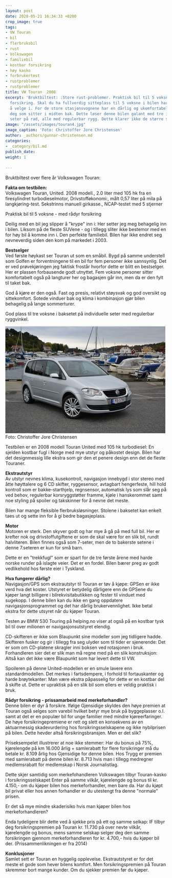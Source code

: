 ```yaml
---
layout: post
date: 2020-05-21 16:34:33 +0200
crop_image: true
tags:
- VW Touran
- bil
- flerbruksbil
- rust
- Volkswagen
- familiebil
- kostbar forsikring
- høy kasko
- forbrukertest
- rustproblemer
- rustproblemer
title: VW Touran  2008
excerpt: 'Bruktbiltest: :Store rust-problemer. Praktisk bil til 5 voksne - med rådyr
  forsikring. Skal du ha fullverdig sitteplass til 5 voksne i bilen har du ikke mye
  å velge i. For de store stasjonsvognene har en dårlig og ukomfortabel løsning for
  deg som sitter i midten bak. Dette løser denne bilen galant med tre individuelle
  seter på rad, alle med regulerbar rygg. Dette klarer ikke de større stasjonsvognene.'
image: "/assets/images/touran4.jpg"
image_caption: 'Foto: Christoffer Jore Christensen'
author: _authors/gunnar-christensen.md
categories:
- _category/bil.md
publish_date: 
weight: 1

---
```

Bruktbiltest over flere år Volkswagen Touran:

**Fakta om testbilen:**  
Volkswagen Touran, United. 2008 modell., 2.0 liter med 105 hk fra en firesylindret turbodieselmotor, Drivstofføkonomi:, målt 0,57 liter på mila på langkjøring-test. Sekstrinns manuell girkasse., NCAP-testet med 5 stjerner

Praktisk bil til 5 voksne - med rådyr forsikring

Deilig med en bil jeg slipper å "krype" inn i: Her setter jeg meg behagelig inn i bilen. Liksom på de fleste SUVene - og i tillegg sliter ikke bestemor med en for høy bil å komme inn i. Den perfekte familiebil. Bilen har ikke endret seg nevneverdig siden den kom på markedet i 2003.

**Bestselger**  
Ved første høykast ser Touran ut som en småbil. Bygd på samme understell som Golfen er forventningene til en bil for fem personer ikke sannsynlig. Det er ved prøvekjøringen jeg faktisk frostår hvorfor dette er blitt en bestselger. Her er plassen forbausende godt utnyttet. Fem voksne personer sitter komfortabelt også på langturer her og bagasjen går inn, men da er den fylt til taket bak.

God å kjøre er den også. Fast og presis, relativt støysvak og god oversikt og sittekomfort. Sotede vinduer bak og klima i kombinasjon gjør bilen behagelig på lange sommerturer.

God plass til tre voksne i baksetet på individuelle seter med regulerbar ryggvinkel.

![](/assets/images/touran13.jpg)  
Foto: Christoffer Jore Christensen

Testbilen er en 2008 modell Touran United med 105 hk turbodiesel: En sjelden kostbar fugl i Norge med mye utstyr og påkostet design. Bilen har det designmessig lille ekstra som gir den et penere design enn det de fleste Touraner.

**Ekstrautstyr**  
Av utstyr nevnes klima, kusekontroll, navigasjon innebygd i stor stereo med åtte høyttalere og 6 CD skifter, ryggesensor, avtagbart hengerfeste, hill hold kontroll som er bakke-starthjelp, regnsensor, automatisk lys som slår seg på ved behov, regulerbar korsryggstøtter framme, kjøle i hanskerommet samt noe styling på spoiler og takskinner for å nevne det meste.

Bilen har mange fleksible flerbruksløsninger. Stolene i baksetet kan enkelt taes ut og sette inn for å gi bedre bagasjeplass.

**Motor**  
Motoren er sterk. Den skyver godt og har mye å gå på med full bil. Her er krefter nok og drivstoffutgiftene er som de skal være for en slik bil, rundt halvliteren. Bilen finnes også som 7-seter, men de to bakerste setene i denne 7.seteren er kun for små barn.

Dette er en "trekkfugl" som er spart for de tre første årene med harde norske runder på islagte veier. Det er en fordel. Bilen bærer preg av godt vedlikehold hos første eier i Tyskland.

**Hva fungerer dårlig?**  
Navigasjon/GPS som ekstrautstyr til Touran er tøv å kjøpe: GPSen er ikke verd hva det koster. Utstyret er betydelig dårligere enn de GPSene du kjøper langt billigere i bilrekvisitabutikken og fester til vinduet med sugekopp. I denne bilen kan du ikke en gang oppdatere navigasjonsprogrammet og det har dårlig brukervennlighet. Ikke betal ekstra for dette utsyret når du kjøper Touran.

Testen av BMW 530 Touring på helping.no viser at også på en kostbar tysk bil til over milionen er navigasjonsutstyret elendig.

CD-skifteren er ikke som Blaupunkt sine modeller som jeg tidligere hadde. Skifteren fusker og gir i tillegg fra seg ulyder som til tider er sjenerende: Det er som om CD-platene skragler inni boksen ved rotasjonen i bruk. Forhandleren sier det er slik man må regne med på en slik konstruksjon: Altså kan det ikke være Blaupunkt som har levert dette til VW.

Spoileren på denne United-modellen er en smule lavere enn standardmodellen. Det merkes i fartsdempere, i forhold til fortauskanter og harde brøytekanter: Man være ekstra påpasselig for dette er en kostbar del å skifte ut. Dette er upraktisk på en slik bil som ellers er veldig praktisk i bruk.

**Rådyr forsikring - prissamarbeid med merkeforhandler?**  
Denne bilen er dyr å forsikre. Ifølge Gjensidige skyldes den høye premien at Touran også selges som varebil hvilket betyr mye bruk på byggeplasser o.l. samt at det er en populær bil for unge familier med mindre kjøreerfaringer. De høye forsikringepremiene er rett og slett en konsekvens av en aktuarmessig skadevurdering hos forsikringsselskapene og ikke nybilprisen på bilen. Dette hevder altså forsikringsbransjen. Men er det slik?

Priseksempelet illustrerer at noe ikke stemmer: Har du bonus på 75%, kjørelengde på km 16.000 årlig + samlerabatt for flere forsikringer må du betale kr. 8.109 årlig hos Gjensidige for denne bilen. Hos Trygg er premien med samlerabatt på denne bilen kr. 8.713 hvis man i tillegg medregner medlemsrabatt for medlemskap i Norsk Journalistlag.

Dette skjer samtidig som merkefohandleren Volkswagen tilbyr Touran-kasko i forsikringsselskapet Enter på samme vilkår, kjørelengde og bonus til kr. 4.150,- om du kjøper bilen hos merkeforhandler, men bare da. Har du kjøpt bil privat eller hos annen forhandler er du utestengt fra denne "normale" prisen.

Er det så mye mindre skaderisiko hvis man kjøper bilen hos merkeforhandleren?

Enda tydeligere blir dette ved å sjekke pris på ett og samme selkap: IF tilbyr deg forsikringspremien på Touran kr. 11.730 på over nevte vilkår, kjørelengde og bonus, mens samme selskap selger deg den samme forsikringen gjennom merkeforhandleren for kr. 4.700,- hvis du kjøper bil der. (Prissammenlikningen er fra 2014)

**Konklusjoner**  
Samlet sett er Touran en hyggelig opplevelse. Ekstrautstyret er for det meste et gode som hever bilens komfort. Men forsikringspremien på Touran skremmer bort mange kunder. Om du sjekker premien før du kjøper.